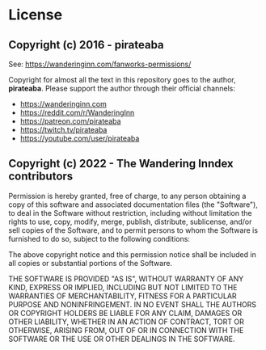 # License

## Copyright (c) 2016 - pirateaba

See: https://wanderinginn.com/fanworks-permissions/

Copyright for almost all the text in this repository goes to the author, **pirateaba**. Please support the author through their official channels:

- https://wanderinginn.com
- https://reddit.com/r/WanderingInn
- https://patreon.com/pirateaba
- https://twitch.tv/pirateaba
- https://youtube.com/user/pirateaba

## Copyright (c) 2022 - The Wandering Inndex contributors

Permission is hereby granted, free of charge, to any person obtaining a copy
of this software and associated documentation files (the "Software"), to deal
in the Software without restriction, including without limitation the rights
to use, copy, modify, merge, publish, distribute, sublicense, and/or sell
copies of the Software, and to permit persons to whom the Software is
furnished to do so, subject to the following conditions:

The above copyright notice and this permission notice shall be included in all
copies or substantial portions of the Software.

THE SOFTWARE IS PROVIDED "AS IS", WITHOUT WARRANTY OF ANY KIND, EXPRESS OR
IMPLIED, INCLUDING BUT NOT LIMITED TO THE WARRANTIES OF MERCHANTABILITY,
FITNESS FOR A PARTICULAR PURPOSE AND NONINFRINGEMENT. IN NO EVENT SHALL THE
AUTHORS OR COPYRIGHT HOLDERS BE LIABLE FOR ANY CLAIM, DAMAGES OR OTHER
LIABILITY, WHETHER IN AN ACTION OF CONTRACT, TORT OR OTHERWISE, ARISING FROM,
OUT OF OR IN CONNECTION WITH THE SOFTWARE OR THE USE OR OTHER DEALINGS IN THE
SOFTWARE.
